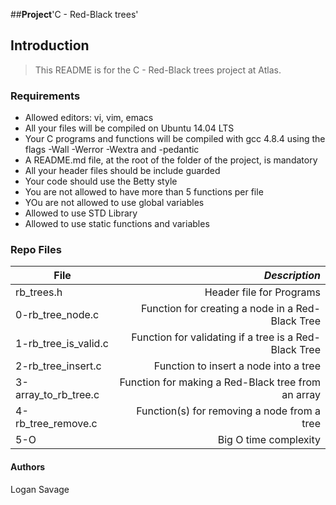 ##**Project**'C - Red-Black trees'

## Introduction
> This README is for the C - Red-Black trees project at Atlas.

### Requirements
- Allowed editors: vi, vim, emacs
- All your files will be compiled on Ubuntu 14.04 LTS
- Your C programs and functions will be compiled with gcc 4.8.4 using the flags -Wall -Werror -Wextra and -pedantic
- A README.md file, at the root of the folder of the project, is mandatory
- All your header files should be include guarded
- Your code should use the Betty style
- You are not allowed to have more than 5 functions per file
- YOu are not allowed to use global variables
- Allowed to use STD Library
- Allowed to use static functions and variables

### Repo Files
| **File** | *__Description__* |
|----------|----------------:|
|rb_trees.h| Header file for Programs|
|0-rb_tree_node.c| Function for creating a node in a Red-Black Tree|
|1-rb_tree_is_valid.c| Function for validating if a tree is a Red-Black Tree|
|2-rb_tree_insert.c| Function to insert a node into a tree|
|3-array_to_rb_tree.c| Function for making a Red-Black tree from an array|
|4-rb_tree_remove.c| Function(s) for removing a node from a tree|
|5-O| Big O time complexity|

#### Authors
Logan Savage